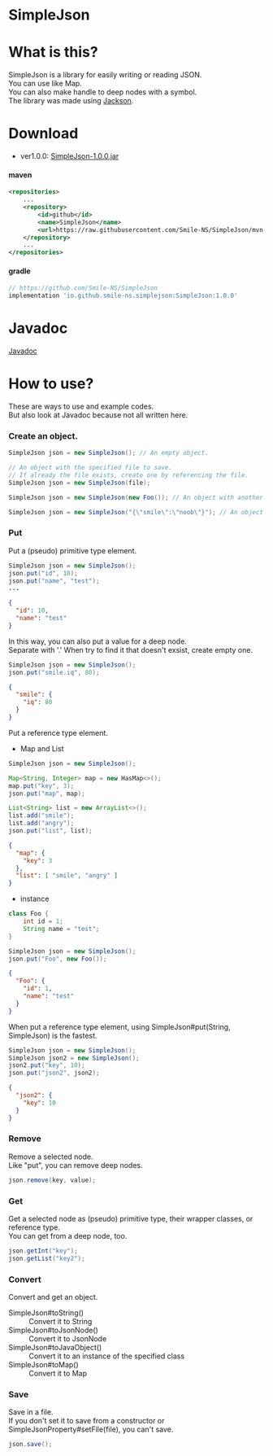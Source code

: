 # SimpleJson
# What is this?
SimpleJson is a library for easily writing or reading JSON.  
You can use like Map.  
You can also make handle to deep nodes with a symbol.  
The library was made using [Jackson](https://github.com/FasterXML/jackson).
# Download
* ver1.0.0:  [SimpleJson-1.0.0.jar](https://github.com/Smile-NS/SimpleJson/raw/master/target/SimpleJson-1.0.0.jar)
#### maven
```xml
<repositories>
    ...
    <repository>
        <id>github</id>
        <name>SimpleJson</name>
        <url>https://raw.githubusercontent.com/Smile-NS/SimpleJson/mvn-repo/</url>
    </repository>
    ...
</repositories>
```
#### gradle
```gradle
// https://github.com/Smile-NS/SimpleJson
implementation 'io.github.smile-ns.simplejson:SimpleJson:1.0.0'
```
# Javadoc
[Javadoc](https://smile-ns.github.io/SimpleJson/1.0.0/javadoc)
# How to use?
These are ways to use and example codes.  
But also look at Javadoc because not all written here. 
### Create an object. 
```java
SimpleJson json = new SimpleJson(); // An empty object.
```
```java
// An object with the specified file to save.  
// If already the file exists, create one by referencing the file.
SimpleJson json = new SimpleJson(file);
```
```java
SimpleJson json = new SimpleJson(new Foo()); // An object with another instance.
```
```java
SimpleJson json = new SimpleJson("{\"smile\":\"noob\"}"); // An object with a string.
```
### Put
Put a (pseudo) primitive type element.
```java
SimpleJson json = new SimpleJson();
json.put("id", 10);
json.put("name", "test");
...
```
```json
{
  "id": 10,
  "name": "test"
}
```
In this way, you can also put a value for a deep node.  
Separate with '.'
When try to find it that doesn't exsist, create empty one.
```java
SimpleJson json = new SimpleJson();
json.put("smile.iq", 80);
```
```json
{
  "smile": {
    "iq": 80
  }
}
```
Put a reference type element.
* Map and List
```java
SimpleJson json = new SimpleJson();

Map<String, Integer> map = new HasMap<>();
map.put("key", 3);
json.put("map", map);

List<String> list = new ArrayList<>();
list.add("smile");
list.add("angry");
json.put("list", list);
```
```json
{
  "map": {
    "key": 3
  },
  "list": [ "smile", "angry" ]
}
```
* instance
```java
class Foo {
    int id = 1;
    String name = "test";
}

SimpleJson json = new SimpleJson();
json.put("Foo", new Foo());
```
```json
{
  "Foo": {
    "id": 1,
    "name": "test"
  }
}
```
When put a reference type element, using SimpleJson#put(String, SimpleJson) is the fastest.
```java
SimpleJson json = new SimpleJson();
SimpleJson json2 = new SimpleJson();
json2.put("key", 10);
json.put("json2", json2);
```
```json
{
  "json2": {
    "key": 10
  }
}
```
### Remove
Remove a selected node.  
Like "put", you can remove deep nodes.
```java
json.remove(key, value);
```
### Get
Get a selected node as (pseudo) primitive type, their wrapper classes, or reference type.  
You can get from a deep node, too.
```java
json.getInt("key");
json.getList("key2");
```
### Convert
Convert and get an object.
<dl>
  <dt>SimpleJson#toString()</dt>
  <dd>Convert it to String</dd>
  <dt>SimpleJson#toJsonNode()</dt>
  <dd>Convert it to JsonNode</dd>
  <dt>SimpleJson#toJavaObject()</dt>
  <dd>Convert it to an instance of the specified class</dd>
  <dt>SimpleJson#toMap()</dt>
  <dd>Convert it to Map</dd>
</dl>

### Save
Save in a file.  
If you don't set it to save from a constructor or SimpleJsonProperty#setFile(file), you can't save.
```java
json.save();
```
